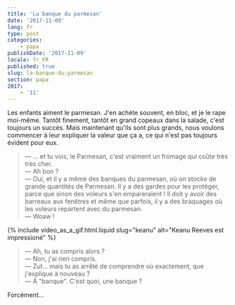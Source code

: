 ```yaml
---
title: 'La banque du parmesan'
date: '2017-11-09'
lang: fr
type: post
categories:
    - papa
publishDate: '2017-11-09'
locale: fr_FR
published: true
slug: la-banque-du-parmesan
section: papa
2017:
    - '11'
---
```


Les enfants aiment le parmesan. J'en achète souvent, en bloc, et je le rape moi-même. Tantôt finement, tantôt en grand copeaux dans la salade, c'est toujours un succès. Mais maintenant qu'ils sont plus grands, nous voulons commencer à leur expliquer la valeur que ça a, ce qui n'est pas toujours évident pour eux.

<!--more-->

> — … et tu vois, le Parmesan, c'est vraiment un fromage qui coûte très très cher.  
> — Ah bon ?  
> — Oui, et il y a même des banques du parmesan, où on stocke de grande quantités de Parmesan. Il y a des gardes pour les protéger, parce que sinon des voleurs s'en empareraient ! Il doit y avoir des barreaux aux fenêtres et même que parfois, il y a des braquages où les voleurs repartent avec du parmesan.  
> — Woaw !

{% include video_as_a_gif.html.liquid
    slug="keanu"
    alt="Keanu Reeves est impressioné"
%}

> — Ah, tu as compris alors ?  
> — Non, j'ai rien compris.  
> — Zut… mais tu as arrêté de comprendre où exactement, que j'explique à nouveau ?  
> — À "banque". C'est quoi, une banque ?

Forcément…

